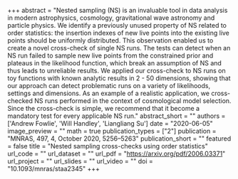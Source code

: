 
+++
abstract = "Nested sampling (NS) is an invaluable tool in data analysis in modern astrophysics, cosmology, gravitational wave astronomy and particle physics. We identify a previously unused property of NS related to order statistics: the insertion indexes of new live points into the existing live points should be uniformly distributed. This observation enabled us to create a novel cross-check of single NS runs. The tests can detect when an NS run failed to sample new live points from the constrained prior and plateaus in the likelihood function, which break an assumption of NS and thus leads to unreliable results. We applied our cross-check to NS runs on toy functions with known analytic results in 2 - 50 dimensions, showing that our approach can detect problematic runs on a variety of likelihoods, settings and dimensions. As an example of a realistic application, we cross-checked NS runs performed in the context of cosmological model selection. Since the cross-check is simple, we recommend that it become a mandatory test for every applicable NS run."
abstract_short = ""
authors = ['Andrew Fowlie', 'Will Handley', 'Liangliang Su']
date = "2020-06-05"
image_preview = ""
math = true
publication_types = ["2"]
publication = "MNRAS, 497, 4, October 2020, 5256–5263"
publication_short = ""
featured = false
title = "Nested sampling cross-checks using order statistics"
url_code = ""
url_dataset = ""
url_pdf = "https://arxiv.org/pdf/2006.03371"
url_project = ""
url_slides = ""
url_video = ""
doi = "10.1093/mnras/staa2345"
+++

